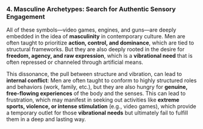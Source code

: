 ### **4. Masculine Archetypes: Search for Authentic Sensory Engagement**

All of these symbols—video games, engines, and guns—are deeply embedded in the idea of **masculinity** in contemporary culture. Men are often taught to prioritize **action, control, and dominance**, which are tied to structural frameworks. But they are also deeply rooted in the desire for **freedom, agency, and raw expression**, which is a **vibrational need** that is often repressed or channeled through artificial means.

This dissonance, the pull between structure and vibration, can lead to **internal conflict**: Men are often taught to conform to highly structured roles and behaviors (work, family, etc.), but they are also hungry for **genuine, free-flowing experiences** of the body and the senses. This can lead to frustration, which may manifest in seeking out activities like **extreme sports, violence, or intense stimulation** (e.g., video games), which provide a temporary outlet for those **vibrational needs** but ultimately fail to fulfill them in a deep and lasting way.